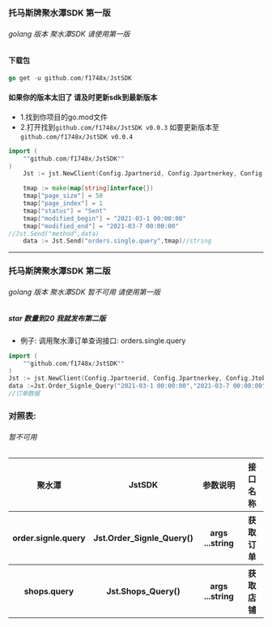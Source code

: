 ### 托马斯牌聚水潭SDK 第一版
###### golang 版本 聚水潭SDK 请使用第一版
#### 下载包
```go
go get -u github.com/f1748x/JstSDK
```
#### 如果你的版本太旧了 请及时更新sdk到最新版本
* 1.找到你项目的go.mod文件
* 2.打开找到``github.com/f1748x/JstSDK v0.0.3`` 如要更新版本至 ``github.com/f1748x/JstSDK v0.0.4``
```go 
import (
    ""github.com/f1748x/JstSDK""
)
    Jst := jst.NewClient(Config.Jpartnerid, Config.Jpartnerkey, Config.Jtoken)

    tmap := make(map[string]interface{})
	tmap["page_size"] = 50
	tmap["page_index"] = 1
	tmap["status"] = "Sent"
	tmap["modified_begin"] = "2021-03-1 00:00:00"
	tmap["modified_end"] = "2021-03-7 00:00:00"
//Jst.Send("method",data)
	data := Jst.Send("orders.single.query",tmap)//string

```
------------------------------------------------------------
### 托马斯牌聚水潭SDK 第二版
###### golang 版本 聚水潭SDK 暂不可用  请使用第一版
##### star 数量到20 我就发布第二版
* 例子:
调用聚水潭订单查询接口: orders.single.query
```go
import (
    ""github.com/f1748x/JstSDK""
)
Jst := jst.NewClient(Config.Jpartnerid, Config.Jpartnerkey, Config.Jtoken)
data :=Jst.Order_Signle_Query("2021-03-1 00:00:00","2021-03-7 00:00:00")
//订单数据
```

### 对照表:
###### 暂不可用
<table>
        <tr>
            <th>聚水潭</th>
            <th>JstSDK</th>
            <th>参数说明</th>
            <th>接口名称</th>
        </tr>
        <tr>
            <th>order.signle.query</th>
            <th>Jst.Order_Signle_Query()</th>
            <th>args ...string</th>
            <th>获取订单</th>
        </tr>
         <tr>
            <th>shops.query</th>
            <th>Jst.Shops_Query()</th>
            <th>args ...string</th>
            <th>获取店铺</th>
</tr>
    </table>
